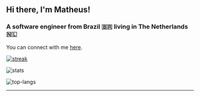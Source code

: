 ## Hi there, I'm Matheus!

### A software engineer from Brazil 🇧🇷 living in The Netherlands 🇳🇱

You can connect with me [here](https://matheusaraujo.github.io).

[![streak](https://github-readme-streak-stats.herokuapp.com?user=matheusaraujo&theme=transparent&hide_border=true&mode=weekly)](https://git.io/streak-stats)

![stats](https://github-readme-stats.vercel.app/api?username=matheusaraujo&show=reviews,discussions_started,discussions_answered,prs_merged,prs_merged_percentage&show_icons=true&bg_color=00000000)

![top-langs](https://github-readme-stats.vercel.app/api/top-langs?username=matheusaraujo&show_icons=true&locale=en&layout=compact&theme=transparent)

---


<!--
**matheusaraujo/matheusaraujo** is a ✨ _special_ ✨ repository because its `README.md` (this file) appears on your GitHub profile.

Here are some ideas to get you started:

- 🔭 I’m currently working on ...
- 🌱 I’m currently learning ...
- 👯 I’m looking to collaborate on ...
- 🤔 I’m looking for help with ...
- 💬 Ask me about ...
- 📫 How to reach me: ...
- 😄 Pronouns: ...
- ⚡ Fun fact: ...
-->
